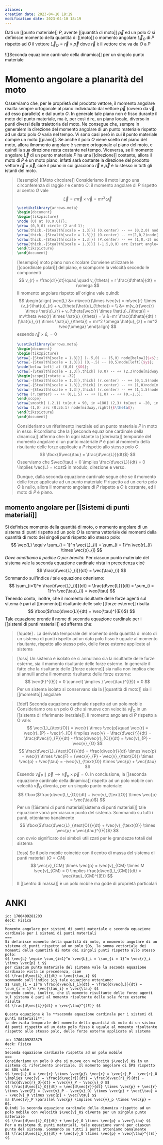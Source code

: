 ```yaml
---
aliases: 
creation date: 2023-04-10 18:19
modification date: 2023-04-10 18:19
---
```


Dati un [[punto materiale]] $P$, avente [[quantità di moto]] $\vec{p}$ ed un polo $O$ si definisce momento della quantità di [[moto]] o momento angolare $\vec{L}_{O}$ di $P$ rispetto ad $O$ il vettore
$\vec{L}_{O} = \vec{r} \times \vec{p}$ 
dove $\vec{r}$ è il vettore che va da $O$ a $P$


![[Seconda equazione cardinale della dinamica]] per un singolo punto materiale



# Momento angolare a planarità del moto
Osserviamo che, per le proprietà del prodotto vettore, il momento angolare risulta sempre ortogonale al piano individuato dal vettore $\vec{p}$ (ovvero da $\vec{v}$, ad esso parallelo) e dal punto $O$. In generale tale piano non è fisso durante il moto del punto materiale, ma è, per così dire, un piano locale, diverso in punti diversi della traiettoria del moto. Ne consegue che, sempre in generalem la direzione del momento angolare di un punto materiale rispetto ad un dato polo $O$ varia nel tempo.
Vi sono casi però in cui il punto materiale compie un moto [[piano]]. Se anche il polo $O$ viene scelto nel piano del moto, allora ilmomento angolare è sempre ortogonale al piano del moto, e quindi la sua direzione resta costante nel tempo.
Viceversa, se il momento angolare $\vec{L}$ di un punto materiale $P$ ha una [[direzione]] costante, allora il moto di $P$ è un moto piano, infatti sarà costante la direzione del prodotto vettore $\vec{r} \times \vec{p}$, cioè il piano in cui giacciono $\vec{r}$ e $\vec{p}$ è lo stesso in tutti gli istanti del moto.


>[!esempio] [[Moto circolare]]
>Consideriamo il moto lungo una circonferenza di raggio $r$ e centro $O$: il momento angolare di $P$ rispetto al centro $O$ vale
>$$ \vec{L} = m\vec{r} \times \vec{v}= mr^2\vec{\omega}$$
>
> ```tikz
> \usetikzlibrary{arrows.meta}
>\begin{document}
>\begin{tikzpicture}
>\node (O) at (0,0,0){};
>\draw (0,0,0) circle (2 and 1);
>\draw[thick,-{Stealth[scale = 1.3]}] (O.center) -- ++ (0,2,0) node[below right]{$\vec{\omega}$};
>\draw[thick,-{Stealth[scale = 1.3]}] (O.center) -- ++(2,0,2)node[midway, above]{$\vec{r}$}node(P){};
>\draw[thick,-{Stealth[scale = 1.3]}] (P.center) -- ++ (1,0,-3) node[above left]{$\vec{p}$};
>\draw[thick,-{Stealth[scale = 1.3]}] (-1.5,0,0) arc [start angle=180, end angle = 270, x radius = 1.5, y radius = 0.75];
>\end{tikzpicture}
>\end{document}
>```

>[!esempio] moto piano non circolare
>Conviene utilizzare le [[coordinate polari]] del piano, e scomporre la velocità secondo le componenti
>$$ v_{r} = \frac{dr}{dt}\quad;\quad v_{\theta} = r \frac{d\theta}{dt} = r\omega   $$
>Il momento angolare rispetto all'origine vale quindi:
>$$ \begin{align}
>\vec{L} &= m\vec{r}\times \vec{v} = m\vec{r} \times (v_{r}\hat{u}_{r} + v_{\theta}\hat{u}_{\theta}) = \\
> &= m[v_{r}\vec{r} \times \hat{u}_{r} + v_{\theta}\vec{r} \times \hat{u}_{\theta}] = mv\theta \vec{r} \times \hat{u}_{\theta} = \\
> &=mr \frac{d\theta}{dt} r (\hat{u}_{r} \times \hat{u}_{\theta}) = mr^2 \omega \hat{u}_{z} = mr^2 \vec{\omega}
>\end{align} $$
>essendo $\vec{r} \times \hat{u}_{r} = 0$
> ```tikz
> \usetikzlibrary{arrows.meta}
>\begin{document}
>\begin{tikzpicture}
>\draw[-{Stealth[scale = 1.3]}] (-.5,0) -- (5,0) node[below]{$x$};
>\draw[-{Stealth[scale = 1.3]}] (0,-.5) -- (0,5)node[left]{$y$};
>\node[below left] at (0,0) {$O$};
>\draw[-{Stealth[scale = 1.3]},thick] (0,0) -- ++ (2,3)node[midway,above]{$\vec{r}$} node(r){};
>\begin{scope}[rotate = -32]
>\draw[-{Stealth[scale = 1.3]},thick] (r.center) -- ++ (0,1.5)node[midway,left]{$\vec{v}_{r}$};
>\draw[-{Stealth[scale = 1.3]},thick] (r.center) -- ++ (1,0)node[midway,below]{$\vec{v}_{\theta}$};
>\draw[-{Stealth[scale = 1.3]},thick] (r.center) -- ++ (1,1.5)node[above]{$\vec{v}$};
>\draw (r.center) -- ++ (0,1.5) -- ++ (1,0) -- ++ (0,-1.5);
>\end{scope} 
>\draw[smooth] (.2,1) to[out = 90, in =180] (2,3) to[out = -20, in = 200] (4,3) to[out = 20, in = 270] (4.5,4);
>\draw (1,0) arc (0:55:1) node[midway,right]{$\theta$};
>\end{tikzpicture}
>\end{document}
>```
>Consideriamo un riferimento inerziale ed un punto materiale $P$ in moto in esso. Ricordiamo che la [[seconda equazione cardinale della dinamica]] afferma che:
>In ogni istante la [[derivata]] temporale del momento angolare di un punto materiale $P$ è pari al momento della risultante delle forze applicate a $P$ rispetto allo stesso polo $O$.
>$$ \fbox{$\vec{\tau} = \frac{d\vec{L}}{dt}$} $$
>Osserviamo che $\vec{\tau} = 0 \implies \frac{d\vec{L}}{dt} = 0 \implies \vec{L} = \cost$ in modulo, direzione e verso.
>
>Dunque, dalla seconda equazione cardinale segue che se il momento delle forze applicate ad un punto materiale $P$ rispetto ad un certo polo $O$ è nullo, allora il momento angolare di $P$ rispetto a $O$ è costante, ed il moto di $P$ è piano.

## momento angolare per [[Sistemi di punti materiali]]
Si definisce momento della quantità di moto, o momento angolare di un sistema di punti rispetto ad un polo $O$ la somma vettoriale dei momenti della quantità di moto dei singoli punti rispetto allo stesso polo:
$$ \vec{L} \equiv \sum_{i = 1}^n \vec{L}_{i} = \sum_{i = 1}^n \vec{r}_{i} \times \vec{p}_{i} $$
*Dove omettiamo il pedice $\text{O}$ per brevità.*
Per ciascun punto materiale del sistema vale la seconda equazione cardinale vista in precedenza cioè
$$ \frac{d\vec{L}_{i}}{dt} = \vec{\tau}_{i}  $$
Sommando sull'indice $i$ tale equazione otteniamo:
$$ \sum_{i=1}^n \frac{d\vec{L}_{i}}{dt} = \frac{d\vec{L}}{dt} = \sum_{i = 1}^n \vec{\tau}_{i} = \vec{\tau}   $$
Tenendo conto, inoltre, che il momento risultante delle forze agenti sul sitema è pari al [[momento]] risultante delle sole [[forze esterne]] risulta
$$ \fbox{$\frac{d\vec{L}}{dt} = \vec{\tau}^{(E)}$} $$
Tale equazione prende il nome di seconda equazione cardinale per i [[sistemi di punti materiali]] ed afferma che:

>[!quote] .
>La derivata temporale del momento della quantità di moto di un sistema di punti rispetto ad un dato polo fisso è uguale al momento risultante, rispetto allo stesso polo, delle forze esterne applicate al sistema


>[!oss]
>Un sistema è isolato se si annullano sia la risultante delle forze esterne, sia il momento risultante delle forze esterne. In generale il fatto che la risultante delle [[forze esterne]] sia nulla non implica che si annulli anche il momento risultante delle forze esterne:
>$$ \vec{F}^{(E)} = 0 \cancel{ \implies } \vec{\tau}^{(E)} = 0 $$
>Per un sistema isolato si conservano sia la [[quantità di moto]] sia il [[momento]] angolare

>[!def] Seconda euqazione cardinale rispetto ad un polo mobile
>Consideriamo ora un polo $\text{O}$ che si muove con velocità $\vec{v}_{\text{O}}$ in un [[sistema di riferimento inerziale]].
>Il momento angolare di $P$ rispetto a $\text{O}$ vale:
>$$ \vec{L}_{\text{O}} = \vec{r} \times \vec{p}\quad \vec{r} = \vec{r}_{P} - \vec{r}_{O} \implies \vec{v} = \frac{d\vec{r}}{dt} = \frac{d\vec{r}_{P}}{dt} - \frac{d\vec{r}_{O}}{dt} = \vec{v}_{P} - \vec{v}_{O}   $$
>$$ \frac{d\vec{L}_{\text{O}}}{dt} = \frac{d\vec{r}}{dt} \times \vec{p} + \vec{r} \times \vec{F} = (\vec{v}_{P} - \vec{v}_{\text{O}}) \times \vec{p} + \vec{\tau} = -\vec{v}_{\text{O}} \times \vec{p} + \vec{\tau}  $$
>Essendo $\vec{v}_{P} \parallel \vec{p} \implies \vec{v}_{p} \times \vec{p} = 0$.
>In conclusione, la [[seconda equazione cardinale della dinamica]] rispetto ad un polo mobile con velocità $\vec{v}_{\text{O}}$ diventa, per un singolo punto materiale:
>$$ \fbox{$\frac{d\vec{L}_{O}}{dt} + \vec{v}_{\text{O}} \times \vec{p} = \vec{\tau}$} $$
>Per un [[Sistemi di punti materiali|sistema di punti materiali]] tale equazione varrà per ciascun punto del sistema. Sommando su tutti i punti, otteniamo banalmente
>$$ \fbox{$\frac{d\vec{L}_{\text{O}}}{dt} + \vec{v}_{\text{O}} \times \vec{p} = \vec{\tau}^{(E)}$} $$
>con ovvio significato dei simboli utilizzati per le grandezze totali del sistema


>[!oss]
>Se il polo mobile coincide con il centro di massa del sistema di punti materiali $(O = CM)$
>$$ \vec{v}_{CM} \times \vec{p} = \vec{v}_{CM} \times M \vec{v}_{CM} = 0 \implies \frac{d\vec{L}_{CM}}{dt} = \vec{\tau}_{CM}^{(E)}  $$
>Il [[centro di massa]] è un polo mobile ma gode di proprietà particolari

# ANKI

```anki
id: 1700409281203
deck: Fisica
---
Momento angolare per sistemi di punti materiale e seconda equazione cardinale per i sistemi di punti materiali
===
Si definisce momento della quantità di moto, o mmomento angolare di un sistema di punti rispetto ad un polo $O$, la somma vettoriale dei momenti della quantità di moto dei singoli punti rispetto allo stesso polo:
$$ \vec{L} \equiv \sum_{i=1}^n \vec{L}_i = \sum_{i = 1}^n \vec{r}_i \times \vec{p}_i $$
per ciascun punto materiale del sistema vale la seconda equazione cardinale vista in precedenza, cioè
$$ \frac{d\vec{L}_i}{dt} = \vec{\tau_i} $$
sommando sull'indice $i$ tale equazione otteniamo:
$$ \sum_{i = 1}^n \frac{d\vec{L}_i}{dt} = \frac{d\vec{L}}{dt} = \sum_{i = 1}^n \vec{\tau_i} = \vec{\tau} $$
tenendo conto, inoltre, che il momento risultante delle forze agenti sul sistema è pari al momento risultante delle sole forze esterne risulta
$$ \frac{d\vec{L}}{dt} = \vec{\tau}^{(E)} $$

Questa equazione è la **seconda equazione cardinale per i sistemi di punti materiali**:
la derivata temporale del momento della quantità di moto di un sistma di punti rispetto ad un dato polo fisso è uguale al momento risultante rispetto allo stesso polo, delle forze esterne applicate al sistema

```


```anki
id: 1700409282879
deck: Fisica
---
Seconda equazione cardinale rispetto ad un polo mobile
===
Consideriamo un polo O che si muove con velocità $\vec{v}_O$ in un sistema di riferimento inerziale. Il momento angolare di $P$ rispetto ad $O$ vale
$$ \vec{L}_O = \vec{r} \times \vec{p}\ \vec{r} = \vec{r}_P - \vec{r}_O \implies \vec{v} = \frac{d\vec{r}}{dt} = \frac{d\vec{r}_P}{dt} - \frac{d\vec{r}_O}{dt} = \vec{v}_P - \vec{v}_O $$
$$ \frac{d\vec{L}_O}{dt} = \vec{d\vec{r}}{dt} \times \vec{p} + \vec{r} \times \vec{F} = (\vec{v}_P - \vec{v}_O) \times \vec{p} + \vec{\tau} = - \vec{v}_O \times \vec{p} + \vec{\tau} $$
ma $\vec{v}_P \parallel \vec{p} \implies \vec{v}_p \times \vec{p} = 0$.
Quindi la seconda equazione cardinale della dinamica rispetto ad un polo mobile con velocità $\vec{v}_O$ diventa per un singolo punto materiale
$$ \frac{d\vec{L}_O}{dt} + \vec{v}_O \times \vec{p} = \vec{\tau} $$
Per u nsistema di punti materiali, tale equazione varrà per ciascun punto del sistema. Sommando su tutti i punti otteniamo banalmente
$$ \frac{d\vec{L}_O}{dt} + \vec{v}_O \times \vec{p} = \vec{\tau}^{(E)} $$
```
